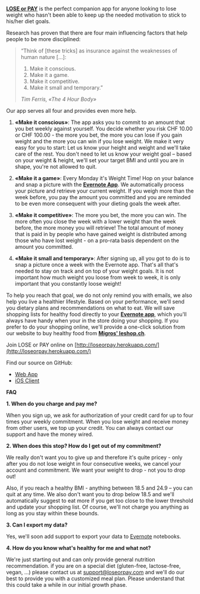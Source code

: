 [**LOSE or PAY**](http://loseorpay.herokuapp.com) is the perfect companion app for anyone looking to lose weight who hasn't been able to keep up the needed motivation to stick to his/her diet goals.

Research has proven that there are four main influencing factors that help people to be more disciplined:

> “Think of [these tricks] as insurance against the weaknesses of human nature [...]:
> 
> 1. Make it conscious.
> 2. Make it a game.
> 3. Make it competitive.
> 4. Make it small and temporary.”
> 
> *Tim Ferris, «The 4 Hour Body»*

Our app serves all four and provides even more help.

1. **«Make it conscious»**: The app asks you to commit to an amount that you bet weekly against yourself. You decide whether you risk CHF 10.00 or CHF 100.00 - the more you bet, the more you can lose if you gain weight and the more you can win if you lose weight. We make it very easy for you to start: Let us know your height and weight and we'll take care of the rest. You don't need to let us know your weight goal –  based on your weight & height, we'll set your target BMI and until you are in shape, you're not allowed to quit.

2. **«Make it a game»**: Every Monday it's Weight Time! Hop on your balance and snap a picture with the [**Evernote App**](http://evernote.com). We automatically process your picture and retrieve your current weight. If you weigh more than the week before, you pay the amount you committed and you are reminded to be even more consequent with your dieting goals the week after. 

3. **«Make it competitive»**: The more you bet, the more you can win. The more often you close the week with a lower weight than the week before, the more money you will retrieve! The total amount of money that is paid in by people who have gained weight is distributed among those who have lost weight - on a pro-rata basis dependent on the amount you committed.

4. **«Make it small and temporary»**: After signing up, all you got to do is to snap a picture once a week with the Evernote app. That's all that's needed to stay on track and on top of your weight goals.
It is not important how much weight you loose from week to week, it is only important that you constantly loose weight!

To help you reach that goal, we do not only remind you with emails, we also help you live a healthier lifestyle. Based on your performance, we'll send you dietary plans and recommendations on what to eat. We will save shopping lists for healthy food directly to your [**Evernote app**](http://evernote.com), which you'll always have handy when your in the store doing your shopping. If you prefer to do your shopping online, we'll provide a one-click solution from our website to buy healthy food from **[Migros' leshop.ch](http://leshop.ch)**.


Join LOSE or PAY online on [http://loseorpay.herokuapp.com/](http://loseorpay.herokuapp.com/)

Find our source on GitHub:

- [Web App](https://github.com/cwaldburger/loseorpay-web)
- [iOS Client](https://github.com/cwaldburger/loseorpay-client)

**FAQ**

**1. When do you charge and pay me?**

When you sign up, we ask for authorization of your credit card for up to four times your weekly commitment. When you lose weight and receive money from other users, we top up your credit. You can always contact our support and have the money wired.

**2. When does this stop? How do I get out of my commitment?**

We really don't want you to give up and therefore it's quite pricey - only after you do not lose weight in four consecutive weeks, we cancel your account and commitment. We want your weight to drop - not you to drop out!

Also, if you reach a healthy BMI - anything between 18.5 and 24.9 – you can quit at any time. We also don't want you to drop below 18.5 and we'll automatically suggest to eat more if you get too close to the lower threshold and update your shopping list. Of course, we'll not charge you anything as long as you stay within these bounds.

**3. Can I export my data?**

Yes, we'll soon add support to export your data to [Evernote](http://www.evernote.com) notebooks.

**4. How do you know what's healthy for me and what not?**

We're just starting out and can only provide general nutrition recommendation. if you are on a special diet (gluten-free, lactose-free, vegan, ...) please contact us at [support@loseorpay.com](mailto:lee.wasilenko@gmail.com) and we'll do our best to provide you with a customized meal plan. Please understand that this could take a while in our initial growth phase.
